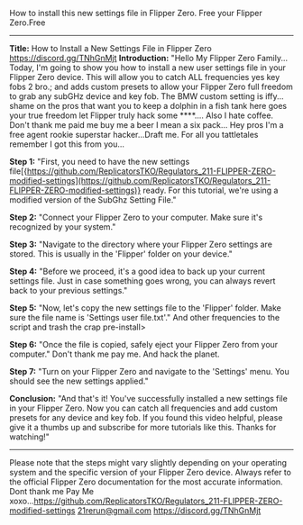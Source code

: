 How to install this new settings file in Flipper Zero. Free your Flipper Zero.Free

---

**Title:** How to Install a New Settings File in Flipper Zero
https://discord.gg/TNhGnMjt
**Introduction:**
"Hello My Flipper Zero Family... Today, I'm going to show you how to install a new user settings file in your Flipper Zero device. This will allow you to catch ALL frequencies yes key fobs 2 bro.; and adds custom presets to allow your Flipper Zero full freedom to grab any subGHz device and key fob. The BMW custom setting is iffy... shame on the pros that want you to keep a dolphin in a fish tank here goes your true freedom let Flipper truly hack some ****.... Also I hate coffee. Don't thank me paid me buy me a beer I mean a six pack... Hey pros I'm a free agent rookie superstar hacker...Draft me. For all you tattletales remember I got this from you...

**Step 1:**
"First, you need to have the new settings file[{https://github.com/ReplicatorsTKO/Regulators_211-FLIPPER-ZERO-modified-settings](https://github.com/ReplicatorsTKO/Regulators_211-FLIPPER-ZERO-modified-settings)} ready. For this tutorial, we're using a modified version of the SubGhz Setting File."

**Step 2:**
"Connect your Flipper Zero to your computer. Make sure it's recognized by your system."

**Step 3:**
"Navigate to the directory where your Flipper Zero settings are stored. This is usually in the 'Flipper' folder on your device."

**Step 4:**
"Before we proceed, it's a good idea to back up your current settings file. Just in case something goes wrong, you can always revert back to your previous settings."

**Step 5:**
"Now, let's copy the new settings file to the 'Flipper' folder. Make sure the file name is 'Settings user file.txt'." And other frequencies to the script and trash the crap pre-install>

**Step 6:**
"Once the file is copied, safely eject your Flipper Zero from your computer." Don't thank me pay me. And hack the planet.

**Step 7:**
"Turn on your Flipper Zero and navigate to the 'Settings' menu. You should see the new settings applied."

**Conclusion:**
"And that's it! You've successfully installed a new settings file in your Flipper Zero. Now you can catch all frequencies and add custom presets for any device and key fob. If you found this video helpful, please give it a thumbs up and subscribe for more tutorials like this. Thanks for watching!"

---

Please note that the steps might vary slightly depending on your operating system and the specific version of your Flipper Zero device. Always refer to the official Flipper Zero documentation for the most accurate information. Dont thank me Pay Me xoxo...https://github.com/ReplicatorsTKO/Regulators_211-FLIPPER-ZERO-modified-settings
21rerun@gmail.com
https://discord.gg/TNhGnMjt
